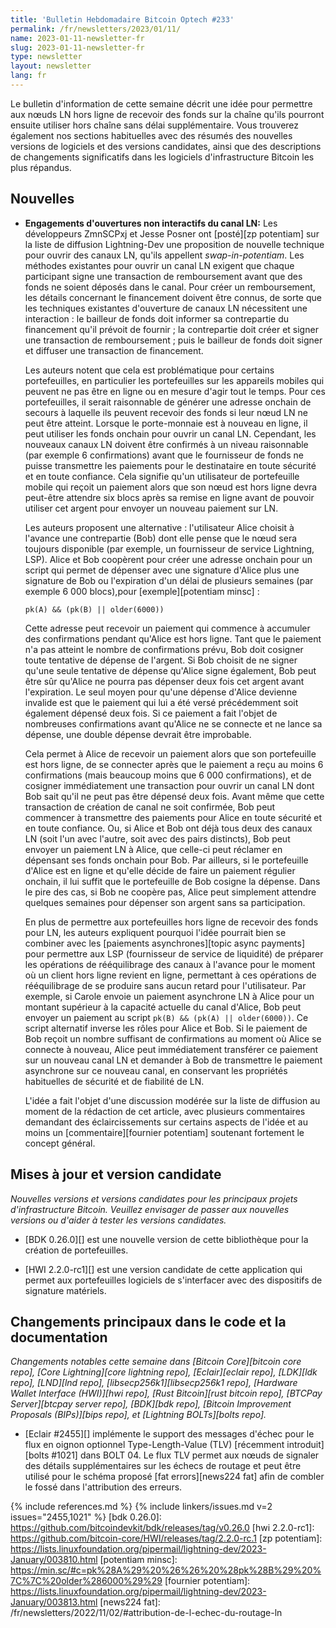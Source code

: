 ```yaml
---
title: 'Bulletin Hebdomadaire Bitcoin Optech #233'
permalink: /fr/newsletters/2023/01/11/
name: 2023-01-11-newsletter-fr
slug: 2023-01-11-newsletter-fr
type: newsletter
layout: newsletter
lang: fr
---
```

Le bulletin d'information de cette semaine décrit une idée pour permettre aux nœuds LN
hors ligne de recevoir des fonds sur la chaîne qu'ils pourront ensuite utiliser
hors chaîne sans délai supplémentaire. Vous trouverez également nos sections
habituelles avec des résumés des nouvelles versions de logiciels et des versions
candidates, ainsi que des descriptions de changements significatifs dans les
logiciels d'infrastructure Bitcoin les plus répandus.

## Nouvelles

- **Engagements d'ouvertures non interactifs du canal LN:** Les développeurs ZmnSCPxj
  et Jesse Posner ont [posté][zp potentiam] sur la liste de diffusion Lightning-Dev
  une proposition de nouvelle technique pour ouvrir des canaux LN, qu'ils appellent
  *swap-in-potentiam*. Les méthodes existantes pour ouvrir un canal LN exigent que
  chaque participant signe une transaction de remboursement avant que des fonds ne
  soient déposés dans le canal. Pour créer un remboursement, les détails concernant
  le financement doivent être connus, de sorte que les techniques existantes
  d'ouverture de canaux LN nécessitent une interaction : le bailleur de fonds doit
  informer sa contrepartie du financement qu'il prévoit de fournir ; la contrepartie
  doit créer et signer une transaction de remboursement ; puis le bailleur de fonds
  doit signer et diffuser une transaction de financement.

    Les auteurs notent que cela est problématique pour certains portefeuilles,
    en particulier les portefeuilles sur les appareils mobiles qui peuvent ne
    pas être en ligne ou en mesure d'agir tout le temps. Pour ces portefeuilles,
    il serait raisonnable de générer une adresse onchain de secours à laquelle
    ils peuvent recevoir des fonds si leur nœud LN ne peut être atteint.
    Lorsque le porte-monnaie est à nouveau en ligne, il peut utiliser les fonds
    onchain pour ouvrir un canal LN. Cependant, les nouveaux canaux LN doivent
    être confirmés à un niveau raisonnable (par exemple 6 confirmations) avant
    que le fournisseur de fonds ne puisse transmettre les paiements pour le
    destinataire en toute sécurité et en toute confiance. Cela signifie qu'un
    utilisateur de portefeuille mobile qui reçoit un paiement alors que son nœud
    est hors ligne devra peut-être attendre six blocs après sa remise en ligne
    avant de pouvoir utiliser cet argent pour envoyer un nouveau paiement sur LN.

    Les auteurs proposent une alternative : l'utilisateur Alice choisit à l'avance
    une contrepartie (Bob) dont elle pense que le nœud sera toujours disponible
    (par exemple, un fournisseur de service Lightning, LSP). Alice et Bob coopèrent
    pour créer une adresse onchain pour un script qui permet de dépenser avec une
    signature d'Alice plus une signature de Bob ou l'expiration d'un délai de
    plusieurs semaines (par exemple 6 000 blocs),pour [exemple][potentiam minsc] :

    ```hack
    pk(A) && (pk(B) || older(6000))
    ```

    Cette adresse peut recevoir un paiement qui commence à accumuler des
    confirmations pendant qu'Alice est hors ligne. Tant que le paiement
    n'a pas atteint le nombre de confirmations prévu, Bob doit cosigner
    toute tentative de dépense de l'argent. Si Bob choisit de ne signer
    qu'une seule tentative de dépense qu'Alice signe également, Bob peut
    être sûr qu'Alice ne pourra pas dépenser deux fois cet argent avant
    l'expiration. Le seul moyen pour qu'une dépense d'Alice devienne
    invalide est que le paiement qui lui a été versé précédemment soit
    également dépensé deux fois. Si ce paiement a fait l'objet de
    nombreuses confirmations avant qu'Alice ne se connecte et ne lance
    sa dépense, une double dépense devrait être improbable.

    Cela permet à Alice de recevoir un paiement alors que son portefeuille
    est hors ligne, de se connecter après que le paiement a reçu au moins
    6 confirmations (mais beaucoup moins que 6 000 confirmations), et de
    cosigner immédiatement une transaction pour ouvrir un canal LN dont Bob
    sait qu'il ne peut pas être dépensé deux fois. Avant même que cette
    transaction de création de canal ne soit confirmée, Bob peut commencer
    à transmettre des paiements pour Alice en toute sécurité et en toute
    confiance. Ou, si Alice et Bob ont déjà tous deux des canaux LN (soit
    l'un avec l'autre, soit avec des pairs distincts), Bob peut envoyer
    un paiement LN à Alice, que celle-ci peut réclamer en dépensant ses fonds
    onchain pour Bob. Par ailleurs, si le portefeuille d'Alice est en ligne
    et qu'elle décide de faire un paiement régulier onchain, il lui
    suffit que le portefeuille de Bob cosigne la dépense. Dans le pire des cas,
    si Bob ne coopère pas, Alice peut simplement attendre quelques semaines
    pour dépenser son argent sans sa participation.

    En plus de permettre aux portefeuilles hors ligne de recevoir des fonds pour LN,
    les auteurs expliquent pourquoi l'idée pourrait bien se combiner avec les
    [paiements asynchrones][topic async payments] pour permettre aux LSP (fournisseur
    de service de liquidité) de préparer les opérations de rééquilibrage
    des canaux à l'avance pour le moment où un client hors ligne revient en ligne,
    permettant à ces opérations de rééquilibrage de se produire sans aucun retard
    pour l'utilisateur. Par exemple, si Carole envoie un paiement
    asynchrone LN à Alice pour un montant supérieur à la capacité actuelle du
    canal d'Alice, Bob peut envoyer un paiement au script `pk(B) && (pk(A) || older(6000))`.
    Ce script alternatif inverse les rôles pour Alice et Bob. Si le paiement
    de Bob reçoit un nombre suffisant de confirmations au moment où Alice
    se connecte à nouveau, Alice peut immédiatement transférer ce paiement
    sur un nouveau canal LN et demander à Bob de transmettre le paiement
    asynchrone sur ce nouveau canal, en conservant les propriétés habituelles
    de sécurité et de fiabilité de LN.

    L'idée a fait l'objet d'une discussion modérée sur la liste de diffusion
    au moment de la rédaction de cet article, avec plusieurs commentaires
    demandant des éclaircissements sur certains aspects de l'idée et
    au moins un [commentaire][fournier potentiam] soutenant fortement
    le concept général.

## Mises à jour et version candidate

*Nouvelles versions et versions candidates pour les principaux projets
d'infrastructure Bitcoin. Veuillez envisager de passer aux nouvelles
versions ou d'aider à tester les versions candidates.*

- [BDK 0.26.0][] est une nouvelle version de cette bibliothèque pour
  la création de portefeuilles.

- [HWI 2.2.0-rc1][] est une version candidate de cette application qui
  permet aux portefeuilles logiciels de s'interfacer avec des dispositifs
  de signature matériels.

## Changements principaux dans le code et la documentation

*Changements notables cette semaine dans [Bitcoin Core][bitcoin core repo], [Core
Lightning][core lightning repo], [Eclair][eclair repo], [LDK][ldk repo],
[LND][lnd repo], [libsecp256k1][libsecp256k1 repo], [Hardware Wallet
Interface (HWI)][hwi repo], [Rust Bitcoin][rust bitcoin repo], [BTCPay
Server][btcpay server repo], [BDK][bdk repo], [Bitcoin Improvement
Proposals (BIPs)][bips repo], et [Lightning BOLTs][bolts repo].*

- [Eclair #2455][] implémente le support des messages d'échec pour le flux
  en oignon optionnel Type-Length-Value (TLV) [récemment introduit][bolts #1021]
  dans BOLT 04. Le flux TLV permet aux nœuds de signaler des détails
  supplémentaires sur les échecs de routage et peut être utilisé pour
  le schéma proposé [fat errors][news224 fat] afin de combler le fossé
  dans l'attribution des erreurs.

{% include references.md %}
{% include linkers/issues.md v=2 issues="2455,1021" %}
[bdk 0.26.0]: https://github.com/bitcoindevkit/bdk/releases/tag/v0.26.0
[hwi 2.2.0-rc1]: https://github.com/bitcoin-core/HWI/releases/tag/2.2.0-rc.1
[zp potentiam]: https://lists.linuxfoundation.org/pipermail/lightning-dev/2023-January/003810.html
[potentiam minsc]: https://min.sc/#c=pk%28A%29%20%26%26%20%28pk%28B%29%20%7C%7C%20older%286000%29%29
[fournier potentiam]: https://lists.linuxfoundation.org/pipermail/lightning-dev/2023-January/003813.html
[news224 fat]: /fr/newsletters/2022/11/02/#attribution-de-l-echec-du-routage-ln
